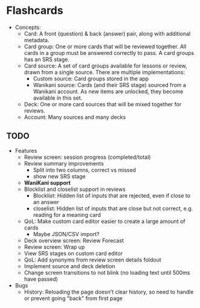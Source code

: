 # Flashcards

* Concepts:
  * Card: A front (question) & back (answer) pair, along with additional metadata.
  * Card group: One or more cards that will be reviewed together. All cards in a group must be
    answered correctly to pass. A card groups has an SRS stage.
  * Card source: A set of card groups available for lessons or review, drawn from a single
    source. There are multiple implementations:
    * Custom source: Card groups stored in the app
    * Wanikani source: Cards (and their SRS stage) sourced from a Wanikani account. As new
      items are unlocked, they become available in this set.
  * Deck: One or more card sources that will be mixed together for reviews.
  * Account: Many sources and many decks

## TODO

* Features
  * Review screen: session progress (completed/total)
  * Review summary improvements
    * Split into two columns, correct vs missed
    * show new SRS stage
  * **WaniKani support**
  * Blocklist and closelist support in reviews
    * Blocklist: Hidden list of inputs that are rejected, even if close to an answer
    * closelist: Hidden list of inputs that are close but not correct, e.g. reading for a meaning card
  * QoL: Make custom card editor easier to create a large amount of cards
    * Maybe JSON/CSV import?
  * Deck overview screen: Review Forecast
  * Review screen: Wrap up
  * View SRS stages on custom card editor
  * QoL: Add synonyms from review screen details foldout
  * Implement source and deck deletion
  * Change screen transitions to not blink (no loading text until 500ms have passed)
* Bugs
  * History: Reloading the page doesn't clear history, so need to handle or prevent going 
    "back" from first page